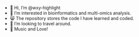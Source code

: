 - 👋 Hi, I’m @wxy-highlight
- 👀 I’m interested in bioinformatics and multi-omics analysis.
- 😸 The repository stores the code I have learned and coded.
- 💞️ I’m looking to travel around.
- 🤟 Music and Love!
